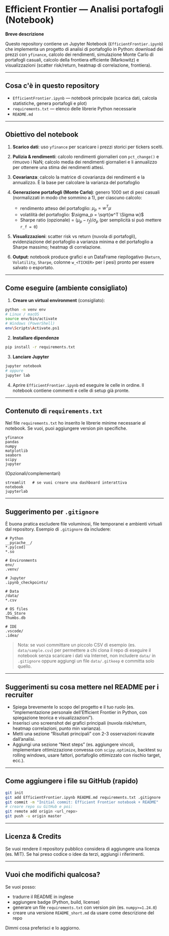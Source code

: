 # Efficient Frontier — Analisi portafogli (Notebook)

**Breve descrizione**

Questo repository contiene un Jupyter Notebook (`EfficientFrontier.ipynb`) che implementa un progetto di analisi di portafoglio in Python: download dei prezzi con `yfinance`, calcolo dei rendimenti, simulazione Monte Carlo di portafogli casuali, calcolo della frontiera efficiente (Markowitz) e visualizzazioni (scatter risk/return, heatmap di correlazione, frontiera).

---

## Cosa c'è in questo repository

* `EfficientFrontier.ipynb` — notebook principale (scarica dati, calcola statistiche, genera portafogli e plot)
* `requirements.txt` — elenco delle librerie Python necessarie
* `README.md` 

---

## Obiettivo del notebook

1. **Scarico dati**: uso `yfinance` per scaricare i prezzi storici per tickers scelti.
2. **Pulizia & rendimenti**: calcolo rendimenti giornalieri con `pct_change()` e rimuovo i NaN; calcolo media dei rendimenti giornalieri e li annualizzo per ottenere una stima dei rendimenti attesi.
3. **Covarianza**: calcolo la matrice di covarianza dei rendimenti e la annualizzo. È la base per calcolare la varianza del portafoglio
4. **Generazione portafogli (Monte Carlo)**: genero 1000 set di pesi casuali (normalizzati in modo che sommino a 1), per ciascuno calcolo:

   * rendimento atteso del portafoglio: $\mu_p = w^T \mu$
   * volatilità del portafoglio: $\sigma_p = \sqrt{w^T \Sigma w}$
   * Sharpe ratio (opzionale) = ($\mu_p - r_f) / \sigma_p$ (per semplicità si può mettere `r_f = 0`)
5. **Visualizzazioni**: scatter risk vs return (nuvola di portafogli), evidenziazione del portafoglio a varianza minima e del portafoglio a Sharpe massimo; heatmap di correlazione.
6. **Output**: notebook produce grafici e un DataFrame riepilogativo (`Return`, `Volatility`, `Sharpe`, colonne `w_<TICKER>` per i pesi) pronto per essere salvato o esportato.

---

## Come eseguire (ambiente consigliato)

1. **Creare un virtual environment** (consigliato):

```bash
python -m venv env
# Linux / macOS
source env/bin/activate
# Windows (PowerShell)
env\Scripts\Activate.ps1
```

2. **Installare dipendenze**

```bash
pip install -r requirements.txt
```

3. **Lanciare Jupyter**

```bash
jupyter notebook
# oppure
jupyter lab
```

4. Aprire `EfficientFrontier.ipynb` ed eseguire le celle in ordine. Il notebook contiene commenti e celle di setup già pronte.

---

## Contenuto di `requirements.txt`

Nel file `requirements.txt` ho inserito le librerie minime necessarie al notebook. Se vuoi, puoi aggiungere version pin specifiche.

```
yfinance
pandas
numpy
matplotlib
seaborn
scipy
jupyter
```

(Opzionali/complementari)

```
streamlit   # se vuoi creare una dashboard interattiva
notebook
jupyterlab
```

---

## Suggerimento per `.gitignore`

È buona pratica escludere file voluminosi, file temporanei e ambienti virtuali dal repository. Esempio di `.gitignore` da includere:

```
# Python
__pycache__/
*.py[cod]
*.so

# Environments
env/
.venv/

# Jupyter
.ipynb_checkpoints/

# Data
/data/
*.csv

# OS files
.DS_Store
Thumbs.db

# IDE
.vscode/
.idea/
```

> Nota: se vuoi committare un piccolo CSV di esempio (es. `data/sample.csv`) per permettere a chi clona il repo di eseguire il notebook senza scaricare i dati via Internet, non includere `data/` in `.gitignore` oppure aggiungi un file `data/.gitkeep` e committa solo quello.

---

## Suggerimenti su cosa mettere nel README per i recruiter

* Spiega brevemente lo scopo del progetto e il tuo ruolo (es. “implementazione personale dell’Efficient Frontier in Python, con spiegazione teorica e visualizzazioni”).
* Inserisci uno screenshot dei grafici principali (nuvola risk/return, heatmap correlazioni, punto min varianza).
* Metti una sezione “Risultati principali” con 2-3 osservazioni ricavate dall’analisi.
* Aggiungi una sezione “Next steps” (es. aggiungere vincoli, implementare ottimizzazione convessa con `scipy.optimize`, backtest su rolling windows, usare fattori, portafoglio ottimizzato con rischio target, ecc.).

---

## Come aggiungere i file su GitHub (rapido)

```bash
git init
git add EfficientFrontier.ipynb README.md requirements.txt .gitignore
git commit -m "Initial commit: Efficient Frontier notebook + README"
# creare repo su GitHub e poi:
git remote add origin <url_repo>
git push -u origin master
```

---

## Licenza & Credits

Se vuoi rendere il repository pubblico considera di aggiungere una licenza (es. MIT). Se hai preso codice o idee da terzi, aggiungi i riferimenti.

---

## Vuoi che modifichi qualcosa?

Se vuoi posso:

* tradurre il README in inglese
* aggiungere badge (Python, build, license)
* generare un file `requirements.txt` con version pin (es. `numpy>=1.24.0`)
* creare una versione `README_short.md` da usare come descrizione del repo

Dimmi cosa preferisci e lo aggiorno.
